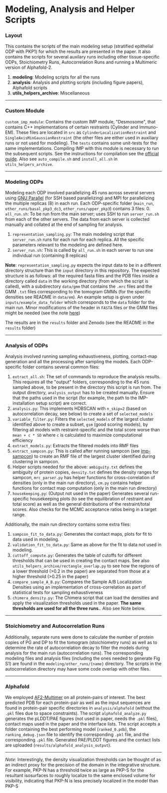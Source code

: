 # Modeling, Analysis and Helper Scripts

### Layout

This contains the scripts of the main modeling setup (stratified epithelial ODP with PKP1) for which the results are presented in the paper. It also contains the scripts for several auxilary runs including other tissue-specific ODPs, Stoichiometry Runs, Autocorrelation Runs and running a Multimeric version of Alphafold-2.

1. **modeling**: Modeling scripts for all the runs
2. **analysis**: Analysis and plotting scripts (including figure papers), Alphafold scripts
3. **utils_helpers_archive**: Miscellaneous

----

### Custom Module

`custom_imp_module`: Contains the custom IMP module, "Desmosome", that contains C++ implementations of certain restraints (Cylinder and Immuno-EM). These files are located in `src` as `CylinderLocalizationRestraint` and `SingleAxisMinGaussianRestraint` (the other files are either used in auxiliary runs or not used for modeling). The `tests` contains some unit-tests for the same implementations. Compiling IMP with this module is necessary to run the subsequent scripts. See the instructions for compilation see the [official guide](https://integrativemodeling.org/nightly/doc/manual/installation.html). Also see `auto_compile.sh` and `install_all.sh` in `utils_helpers_archive`.

----

### Modeling ODPs

Modeling each ODP involved parallelizing 45 runs across several servers using [GNU Parallel](link) (for SSH based parallelizing) and MPI for parallelizing the multiple replicas (8) in each run. Each ODP-specific folder (`main_run`, `other_runs/basal_pkp3_dc3`, `other_runs/upper_pkp3`) contains 3 files:
0. `all_run.sh`: To be run from the main server; uses SSH to run `server_run.sh` from each of the other servers. The data from each server is collected manually and collated at the end of sampling for analysis.
1. `representation_sampling.py`: The main modeling script that `server_run.sh` runs for each run for each replica. All the specific parameters relevant to the modeling are defined here.
2. `server_run.sh`: This is called by `all_run.sh` in each server to run one individual run (containing 8 replicas)

**Note**: `representation_sampling.py` expects the input data to be in a different directory structure than the `input` directory in this repository. The expected structure is as follows: all the required fasta files and the PDB files inside a directory called `data` in the working directory (from which the script is called), with a subdirectory `data/gmm` that contains the `.mrc` files and the GMM `.txt` files corresponding to the tomogram GMMs (for the specific densities see README in `data/em`). An example setup is given under `inputs/example_data_folder` which corresponds to the `data` folder for the main run. Minor modifications of the header in `FASTA` files or the GMM files might be needed (see the note [here](https://github.com/isblab/desmosome/blob/main/input/em/README.md))

The results are in the `results` folder and Zenodo (see the README in the `results` folder)

----

### Analysis of ODPs
Analysis involved running sampling exhaustiveness, plotting, contact-map generation and all the processing after sampling the models. Each ODP-specific folder contains several common files:
1. `extract_all.sh`: The set of commands to reproduce the analysis results. This requires all the "output" folders, corresponding to the 45 runs sampled above, to be present in the directory this script is run from. The output directory, `analysis_output` has to be created manually. Ensure that the paths used in the script (for example, the path to the IMP-installation setup script) are correct.
2. `analysis.py`: This implements HDBSCAN with `n_skip=2` (based on autocorrelation decay, see below) to create a set of `selected_models`
3. `variable_filter.py`: Filters the `selected_models` of the largest cluster identified above to create a subset, `gsm` (good scoring models), by filtering all models with restraint-specific and the total score worse than `mean + c * SD` where `c` is calculated to maximize computational efficiency
4. `extract_models.py`: Extracts the filtered models into RMF files
5. `extract_sampcon.py`: This is called after running sampcon (see [imp-sampcon](https://github.com/salilab/imp-sampcon)) to create an RMF file of the largest cluster identified during clustering in sampcon.
6. Helper scripts needed for the above: `ambiguity.txt` defines the ambiguity of protein copies, `density.txt` defines the density ranges for sampcon, `mrc_parser.py` has helper functions for cross-correlation of densities (only in the main run directory), `cm.py` contains helper functions for contact map computation (only in the main run directory)
7. `housekeeping.py`: (Output not used in the paper) Generates several run-specific housekeeping plots (to see the equilibration of restraint and total score) as well as the general distributions of the restraint/total scores. Also checks for the MCMC acceptance ratios being in a target range.

Additionally, the main run directory contains some extra files:
1. `sampcon_fit_to_data.py`: Generates the contact maps, plots for fit to data used in modeling.
2. `validation_fit_to_data.py`: Same as above for the fit to data not used in modeling.
3. `cuttoff_compute.py`: Generates the table of cutoffs for different thresholds that can be used in creating the contact maps. See also `utils_helpers_archive/rectangle_overlap.py` to see how the regions of a lower threshold (>0.2 in the paper) are separated from those at a higher threshold (>0.25 in the paper)
4. `compare_sample_A_B.py`: Compares the Sample A/B Localization Densities using an implementation of cross-correlation as part of statistical tests for sampling exhaustiveness
5. `chimera_density.py`: The Chimera script that can load the densities and apply the visualization thresholds used in the paper. **The same thresholds are used for all the three runs.**. Also see Note below.

----

### Stoichiometry and Autocorrelation Runs

Additionally, separate runs were done to calculate the number of protein copies of PG and DP to fit the tomogram (stoichiometry runs) as well as to determine the rate of autocorrelation decay to filter the models during analysis for the main run (autocorrelation runs). The corresponding modeling files and analysis files (including the ones needed to generate Fig S1) are found in the `modeling/other_runs/{name}` directory. The scripts in the autocorrelation directory may have some code overlap with other files.

----

### Alphafold

We employed [AF2-Multimer](https://github.com/deepmind/alphafold) on all protein-pairs of interest. The best predicted PDB for each protein-pair as well as the input sequences are found in protein-pair specific directories in `analysis/alphafold` (without the `.pkl` files due to space constraints). The script `alphafold_analyze.py` generates the pLDDT/PAE figures (not used in paper, needs the `.pkl` files), contact maps used in the paper and the interface lists. The script accepts a folder containing the best performing model (`ranked_0.pdb`), the `ranking_debug.json` file to identify the corresponding `.pkl` file, and the corresponding `.pkl` file. Generated PAE/PLDDT figures and the contact lists are uploaded (`results/alphafold_analysis_output`).

----

*Note*: Interestingly, the density visualization thresholds can be thought of as an indirect proxy for the precision of the domain in the integrative structure. For example, PKP-N has a threshold twice as large as PKP-S for the resultant isosurfaces to roughly localize to the same enclosed volume for visibility, indicating that PKP-N is less precisely localized in the model than PKP-S